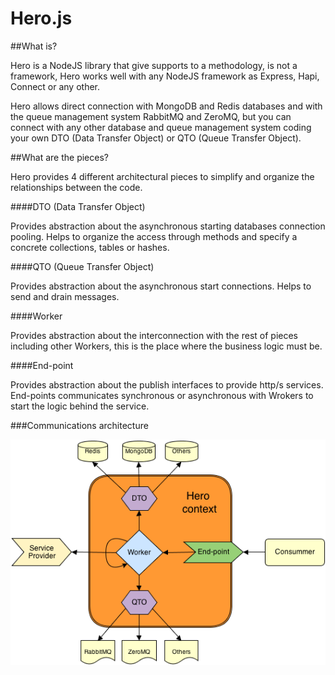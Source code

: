 Hero.js
=======

##What is?

Hero is a NodeJS library that give supports to a methodology, is not a framework, Hero works well with any NodeJS framework as Express, Hapi, Connect or any other.

Hero allows direct connection with MongoDB and Redis databases and with the queue management system RabbitMQ and ZeroMQ, but you can connect with any other database and queue management system coding your own DTO (Data Transfer Object) or QTO (Queue Transfer Object).


##What are the pieces?

Hero provides 4 different architectural pieces to simplify and organize the relationships between the code.

####DTO (Data Transfer Object)

Provides abstraction about the asynchronous starting databases connection pooling. Helps to organize the access through methods and specify a concrete collections, tables or hashes.


####QTO (Queue Transfer Object)

Provides abstraction about the asynchronous start connections. Helps to send and drain messages.


####Worker

Provides abstraction about the interconnection with the rest of pieces including other Workers, this is the place where the business logic must be.


####End-point

Provides abstraction about the publish interfaces to provide http/s services. End-points communicates synchronous or asynchronous with Wrokers to start the logic behind the service.


###Communications architecture

<img src='./doc/img/herojs-pieces-architecture-0.2.png'>

